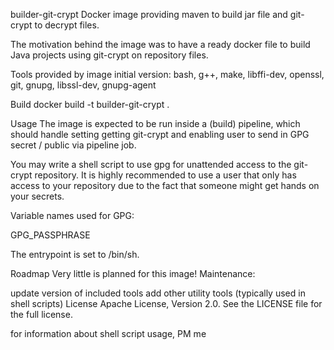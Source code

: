 builder-git-crypt
Docker image providing maven to build jar file and git-crypt to decrypt files.

The motivation behind the image was to have a ready docker file to build Java projects using git-crypt on repository files.

Tools provided by image
initial version:
bash, g++, make, libffi-dev, openssl, git, gnupg, libssl-dev, gnupg-agent

Build
docker build -t builder-git-crypt .

Usage
The image is expected to be run inside a (build) pipeline, which should handle setting getting git-crypt and enabling user to send in GPG secret / public via pipeline job.

You may write a shell script to use gpg for unattended access to the git-crypt repository. It is highly recommended to use a user that only has access to your repository due to the fact that someone might get hands on your secrets. 

Variable names used for GPG:

GPG_PASSPHRASE 

The entrypoint is set to /bin/sh.

Roadmap
Very little is planned for this image! Maintenance:

update version of included tools
add other utility tools (typically used in shell scripts)
License
Apache License, Version 2.0. See the LICENSE file for the full license.

for information about shell script usage, PM me
